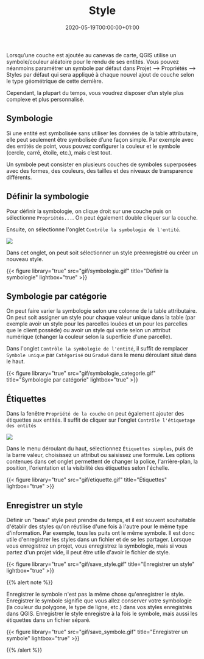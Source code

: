 ﻿---
date: "2020-05-19T00:00:00+01:00"
draft: false
linktitle: Style
menu:
  example:
    parent: QGIS
    weight: 7
title: Style
toc: true
type: docs
weight: 7
---

Lorsqu’une couche est ajoutée au canevas de carte, QGIS utilise un symbole/couleur aléatoire pour le rendu de ses entités. Vous pouvez néanmoins paramétrer un symbole par défaut dans Projet –> Propriétés –> Styles par défaut qui sera appliqué à chaque nouvel ajout de couche selon le type géométrique de cette dernière.

Cependant, la plupart du temps, vous voudrez disposer d’un style plus complexe et plus personnalisé.



## Symbologie

Si une entité est symbolisée sans utiliser les données de la table attributaire, elle peut seulement être symbolisée d’une façon simple. Par exemple avec des entités de point, vous pouvez configurer la couleur et le symbole (cercle, carré, étoile, etc.), mais c’est tout. 

Un symbole peut consister en plusieurs couches de symboles superposées avec des formes, des couleurs, des tailles et des niveaux de transparence différents.



## Définir la symbologie

Pour définir la symbologie, on clique droit sur une couche puis on sélectionne `Propriétés...`. On peut également double cliquer sur la couche.

Ensuite, on sélectionne l'onglet `Contrôle la symbologie de l'entité`.

![](/img/img/bouton/symbology.png)

Dans cet onglet, on peut soit sélectionner un style préenregistré ou créer un nouveau style.


{{< figure library="true" src="gif/symbologie.gif" title="Définir la symbologie" lightbox="true" >}}

## Symbologie par catégorie




On peut faire varier la symbologie selon une colonne de la table attributaire. On peut soit assigner un style pour chaque valeur unique dans la table (par exemple avoir un style pour les parcelles louées et un pour les parcelles que le client possède) ou avoir un style qui varie selon un attribut numérique (changer la couleur selon la superficie d'une parcelle).

Dans l'onglet `Contrôle la symbologie de l'entité`, il suffit de  remplacer `Symbole unique` par `Catégorisé` ou `Gradué` dans le menu déroulant situé dans le haut.



{{< figure library="true" src="gif/symbologie_categorie.gif" title="Symbologie par catégorie" lightbox="true" >}}


## Étiquettes

Dans la fenêtre `Propriété de la couche` on peut également ajouter des étiquettes aux entités. Il suffit de cliquer sur l'onglet `Contrôle l'étiquetage des entités`

![](/img/img/bouton/labelingSingle.png)

Dans le menu déroulant du haut, sélectionnez `Étiquettes simples`, puis de la barre valeur, choisissez un attribut ou saisissez une formule. Les options contenues dans cet onglet permettent de changer la police, l'arrière-plan, la position, l'orientation et la visibilité des étiquettes selon l'échelle. 


{{< figure library="true" src="gif/etiquette.gif" title="Étiquettes" lightbox="true" >}}

## Enregistrer un style

Définir un "beau" style peut prendre du temps, et il est souvent souhaitable d'établir des styles qu'on réutilise d'une fois à l'autre pour le même type d'information. Par exemple, tous les puits ont le même symbole. Il est donc utile d'enregistrer les styles dans un fichier et de se les partager. Lorsque vous enregistrez un projet, vous enregistrez la symbologie, mais si vous partez d'un projet vide, il peut être utile d'avoir le fichier de style.


{{< figure library="true" src="gif/save_style.gif" title="Enregistrer un style" lightbox="true" >}}

{{% alert note %}}

Enregistrer le symbole n'est pas la même chose qu'enregistrer le style. Enregistrer le symbole signifie que vous allez conserver votre symbologie (la couleur du polygone, le type de ligne, etc.) dans vos styles enregistrés dans QGIS. Enregistrer le style enregistre à la fois le symbole, mais aussi les étiquettes dans un fichier séparé.

{{< figure library="true" src="gif/save_symbole.gif" title="Enregistrer un symbole" lightbox="true" >}}

{{% /alert %}}









